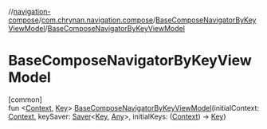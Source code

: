 //[navigation-compose](../../../index.md)/[com.chrynan.navigation.compose](../index.md)/[BaseComposeNavigatorByKeyViewModel](index.md)/[BaseComposeNavigatorByKeyViewModel](-base-compose-navigator-by-key-view-model.md)

# BaseComposeNavigatorByKeyViewModel

[common]\
fun &lt;[Context](index.md), [Key](index.md)&gt; [BaseComposeNavigatorByKeyViewModel](-base-compose-navigator-by-key-view-model.md)(initialContext: [Context](index.md), keySaver: [Saver](../-saver/index.md)&lt;[Key](index.md), [Any](https://kotlinlang.org/api/latest/jvm/stdlib/kotlin/-any/index.html)&gt;, initialKeys: ([Context](index.md)) -&gt; [Key](index.md))
